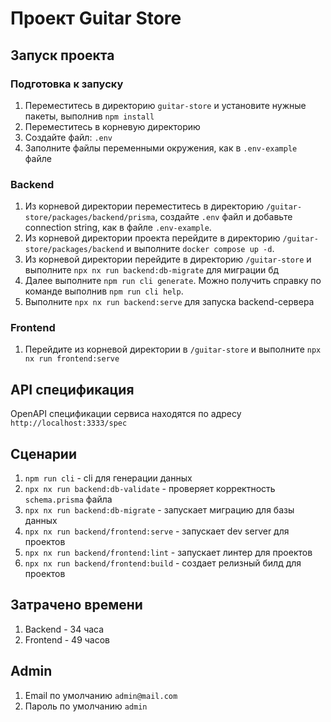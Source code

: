# Проект Guitar Store

## Запуск проекта

### Подготовка к запуску

1. Переместитесь в директорию `guitar-store` и установите нужные пакеты, выполнив `npm install`
2. Переместитесь в корневую директорию
3. Создайте файл: `.env`
4. Заполните файлы переменными окружения, как в `.env-example` файле

### Backend

1. Из корневой директории переместитесь в директорию `/guitar-store/packages/backend/prisma`, создайте `.env` файл и добавьте connection string, как в файле `.env-example`.
2. Из корневой директории проекта перейдите в директорию `/guitar-store/packages/backend` и выполните `docker compose up -d`.
3. Из корневой директории перейдите в директорию `/guitar-store` и выполните `npx nx run backend:db-migrate` для миграции бд
4. Далее выполните `npm run cli generate`. Можно получить справку по команде выполнив `npm run cli help`.
5. Выполните `npx nx run backend:serve` для запуска backend-сервера

### Frontend

1. Перейдите из корневой директории в `/guitar-store` и выполните `npx nx run frontend:serve`

## API спецификация

OpenAPI спецификации сервиса находятся по адресу `http://localhost:3333/spec`

## Сценарии

1. `npm run cli` - cli для генерации данных
2. `npx nx run backend:db-validate` - проверяет корректность `schema.prisma` файла
3. `npx nx run backend:db-migrate` - запускает миграцию для базы данных
4. `npx nx run backend/frontend:serve` - запускает dev server для проектов
5. `npx nx run backend/frontend:lint` - запускает линтер для проектов
6. `npx nx run backend/frontend:build` - создает релизный билд для проектов

## Затрачено времени

1. Backend - 34 часа
2. Frontend - 49 часов

## Admin
1. Email по умолчанию `admin@mail.com`
2. Пароль по умолчанию `admin`